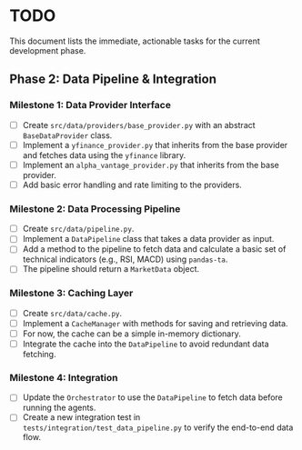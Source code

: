 # TODO

This document lists the immediate, actionable tasks for the current development phase.

## Phase 2: Data Pipeline & Integration

### Milestone 1: Data Provider Interface

-   [ ] Create `src/data/providers/base_provider.py` with an abstract `BaseDataProvider` class.
-   [ ] Implement a `yfinance_provider.py` that inherits from the base provider and fetches data using the `yfinance` library.
-   [ ] Implement an `alpha_vantage_provider.py` that inherits from the base provider.
-   [ ] Add basic error handling and rate limiting to the providers.

### Milestone 2: Data Processing Pipeline

-   [ ] Create `src/data/pipeline.py`.
-   [ ] Implement a `DataPipeline` class that takes a data provider as input.
-   [ ] Add a method to the pipeline to fetch data and calculate a basic set of technical indicators (e.g., RSI, MACD) using `pandas-ta`.
-   [ ] The pipeline should return a `MarketData` object.

### Milestone 3: Caching Layer

-   [ ] Create `src/data/cache.py`.
-   [ ] Implement a `CacheManager` with methods for saving and retrieving data.
-   [ ] For now, the cache can be a simple in-memory dictionary.
-   [ ] Integrate the cache into the `DataPipeline` to avoid redundant data fetching.

### Milestone 4: Integration

-   [ ] Update the `Orchestrator` to use the `DataPipeline` to fetch data before running the agents.
-   [ ] Create a new integration test in `tests/integration/test_data_pipeline.py` to verify the end-to-end data flow.
